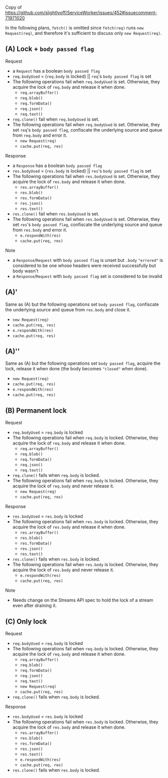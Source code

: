 Copy of https://github.com/slightlyoff/ServiceWorker/issues/452#issuecomment-71971020

In the following plans, `fetch()` is omitted since `fetch(req)` runs `new Request(req)`, and therefore it's sufficient to discuss only `new Request(req)`.

## (A) Lock + `body passed flag`

Request

- a `Request` has a boolean `body passed flag`
- `req.bodyUsed` = (`req.body` is locked) || `req`'s `body passed flag` is set
- The following operations fail when `req.bodyUsed` is set. Otherwise, they acquire the lock of `req.body` and release it when done.
    - `req.arrayBuffer()`
    - `req.blob()`
    - `req.formData()`
    - `req.json()`
    - `req.text()`
- `req.clone()` fail when `req.bodyUsed` is set.
- The following operations fail when `req.bodyUsed` is set. Otherwise, they set `req`'s `body passed flag`, confiscate the underlying source and queue from `req.body` and error it.
    - `new Request(req)`
    - `cache.put(req, res)`

Response

- a `Response` has a boolean `body passed flag`
- `res.bodyUsed` = (`res.body` is locked) || `res`'s `body passed flag` is set
- The following operations fail when `res.bodyUsed` is set. Otherwise, they acquire the lock of `res.body` and release it when done.
    - `res.arrayBuffer()`
    - `res.blob()`
    - `res.formData()`
    - `res.json()`
    - `res.text()`
- `res.clone()` fail when `res.bodyUsed` is set.
- The following operations fail when `res.bodyUsed` is set. Otherwise, they set `res`'s `body passed flag`, confiscate the underlying source and queue from `res.body` and error it.
    - `e.respondWith(res)`
    - `cache.put(req, res)`

Note

- a `Response`/`Request` with `body passed flag` is unset but `.body` `"errored"` is considered to be one whose headers were received successfully but body wasn't
- a `Response`/`Request` with `body passed flag` set is considered to be invalid

## (A)'

Same as (A) but the following operations set `body passed flag`, confiscate the underlying source and queue from `res.body` and close it.

- `new Request(req)`
- `cache.put(req, res)`
- `e.respondWith(res)`
- `cache.put(req, res)`

## (A)''

Same as (A) but the following operations set `body passed flag`, acquire the lock, release it when done (the body becomes `"closed"` when done).

- `new Request(req)`
- `cache.put(req, res)`
- `e.respondWith(res)`
- `cache.put(req, res)`

## (B) Permanent lock

Request

- `req.bodyUsed` = `req.body` is locked
- The following operations fail when `req.body` is locked. Otherwise, they acquire the lock of `req.body` and release it when done.
    - `req.arrayBuffer()`
    - `req.blob()`
    - `req.formData()`
    - `req.json()`
    - `req.text()`
- `req.clone()` fails when `req.body` is locked.
- The following operations fail when `req.body` is locked. Otherwise, they acquire the lock of `req.body` and never release it.
    - `new Request(req)`
    - `cache.put(req, res)`

Response

- `res.bodyUsed` = `res.body` is locked
- The following operations fail when `res.body` is locked. Otherwise, they acquire the lock of `res.body` and release it when done.
    - `res.arrayBuffer()`
    - `res.blob()`
    - `res.formData()`
    - `res.json()`
    - `res.text()`
- `res.clone()` fails when `res.body` is locked.
- The following operations fail when `res.body` is locked. Otherwise, they acquire the lock of `res.body` and never release it.
    - `e.respondWith(res)`
    - `cache.put(req, res)`

Note

- Needs change on the Streams API spec to hold the lock of a stream even after draining it.

## (C) Only lock

Request

- `req.bodyUsed` = `req.body` is locked
- The following operations fail when `req.body` is locked. Otherwise, they acquire the lock of `req.body` and release it when done.
    - `req.arrayBuffer()`
    - `req.blob()`
    - `req.formData()`
    - `req.json()`
    - `req.text()`
    - `new Request(req)`
    - `cache.put(req, res)`
- `req.clone()` fails when `req.body` is locked.

Response

- `res.bodyUsed` = `res.body` is locked
- The following operations fail when `res.body` is locked. Otherwise, they acquire the lock of `res.body` and release it when done.
    - `res.arrayBuffer()`
    - `res.blob()`
    - `res.formData()`
    - `res.json()`
    - `res.text()`
    - `e.respondWith(res)`
    - `cache.put(req, res)`
- `res.clone()` fails when `res.body` is locked.
